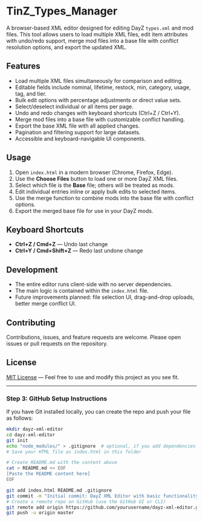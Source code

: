 # TinZ_Types_Manager


A browser-based XML editor designed for editing DayZ `types.xml` and mod files. This tool allows users to load multiple XML files, edit item attributes with undo/redo support, merge mod files into a base file with conflict resolution options, and export the updated XML.

## Features

- Load multiple XML files simultaneously for comparison and editing.
- Editable fields include nominal, lifetime, restock, min, category, usage, tag, and tier.
- Bulk edit options with percentage adjustments or direct value sets.
- Select/deselect individual or all items per page.
- Undo and redo changes with keyboard shortcuts (Ctrl+Z / Ctrl+Y).
- Merge mod files into a base file with customizable conflict handling.
- Export the base XML file with all applied changes.
- Pagination and filtering support for large datasets.
- Accessible and keyboard-navigable UI components.

## Usage

1. Open `index.html` in a modern browser (Chrome, Firefox, Edge).
2. Use the **Choose Files** button to load one or more DayZ XML files.
3. Select which file is the **Base** file; others will be treated as mods.
4. Edit individual entries inline or apply bulk edits to selected items.
5. Use the merge function to combine mods into the base file with conflict options.
6. Export the merged base file for use in your DayZ mods.

## Keyboard Shortcuts

- **Ctrl+Z / Cmd+Z** — Undo last change
- **Ctrl+Y / Cmd+Shift+Z** — Redo last undone change

## Development

- The entire editor runs client-side with no server dependencies.
- The main logic is contained within the `index.html` file.
- Future improvements planned: file selection UI, drag-and-drop uploads, better merge conflict UI.

## Contributing

Contributions, issues, and feature requests are welcome. Please open issues or pull requests on the repository.

## License

[MIT License](LICENSE) — Feel free to use and modify this project as you see fit.

---

### Step 3: GitHub Setup Instructions

If you have Git installed locally, you can create the repo and push your file as follows:

```bash
mkdir dayz-xml-editor
cd dayz-xml-editor
git init
echo "node_modules/" > .gitignore  # optional, if you add dependencies later
# Save your HTML file as index.html in this folder

# Create README.md with the content above
cat > README.md << EOF
[Paste the README content here]
EOF

git add index.html README.md .gitignore
git commit -m "Initial commit: DayZ XML Editor with basic functionality"
# Create a remote repo on GitHub (use the GitHub UI or CLI)
git remote add origin https://github.com/yourusername/dayz-xml-editor.git
git push -u origin master
